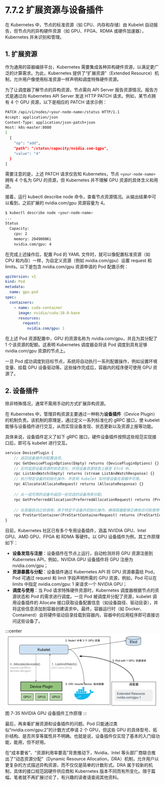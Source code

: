 # 7.7.2 扩展资源与设备插件

在 Kubernetes 中，节点的标准资源（如 CPU、内存和存储）由 Kubelet 自动报告，但节点内的异构硬件资源（如 GPU、FPGA、RDMA 或硬件加速器），Kubernetes 并未识别和管理。

## 1. 扩展资源

作为通用的容器编排平台，Kubernetes 需要集成各种异构硬件资源，以满足更广泛的计算需求。为此，Kubernetes 提供了“扩展资源”（Extended Resource）机制，允许用户像使用标准资源一样声明和调度特殊硬件资源。

为了让调度器了解节点的异构资源，节点需向 API Server 报告资源情况。报告方式是通过向 Kubernetes API Server 发送 HTTP PATCH 请求。例如，某节点拥有 4 个 GPU 资源，以下是相应的 PATCH 请求示例：
```bash
PATCH /api/v1/nodes/<your-node-name>/status HTTP/1.1
Accept: application/json
Content-Type: application/json-patch+json
Host: k8s-master:8080
[
  {
    "op": "add",
    "path": "/status/capacity/nvidia.com~1gpu",
    "value": "4"
  }
]
```
需要注意的是，上述 PATCH 请求仅告知 Kubernetes，节点 `<your-node-name>` 拥有 4 个名为 GPU 的资源，但 Kubernetes 并不理解 GPU 资源的具体含义和用途。

接着，运行 kubectl describe node 命令，查看节点资源情况。从输出结果中可以看到，之前扩展的 nvidia.com/gpu 资源容量为 4。
```bash
$ kubectl describe node <your-node-name>
...
Status
  Capacity:
  	cpu: 2
  	memory: 2049008Ki
  	nvidia.com/gpu: 4
```

在完成上述操作后，配置 Pod 的 YAML 文件时，就可以像配置标准资源（如 CPU 和内存）一样，为自定义资源（例如 nvidia.com/gpu）设置 request 和 limits。以下是包含 nvidia.com/gpu 资源申请的 Pod 配置示例：
```yaml
apiVersion: v1
kind: Pod
metadata:
  name: gpu-pod
spec:
  containers:
    - name: cuda-container
      image: nvidia/cuda:10.0-base
      resources:
        request:
          nvidia.com/gpu: 1
```
在上述 Pod 资源配置中，GPU 的资源名称为 nvidia.com/gpu，并且为其分配了 1 个该资源的配额。这表明 Kubernetes 调度器会将该 Pod 调度到具有足够 nvidia.com/gpu 资源的节点上。

一旦 Pod 成功调度到目标节点，系统将自动执行一系列配置操作，例如设置环境变量、挂载 GPU 设备驱动等。这些操作完成后，容器内的程序便可使用 GPU 资源了。

## 2. 设备插件

除非特殊情况，通常不需用手动的方式扩展异构资源。

在 Kubernetes 中，管理异构资源主要通过一种称为**设备插件**（Device Plugin）的机制负责。该机制的原理是，通过定义一系列标准化的 gRPC 接口，使 kubelet 能够与设备插件进行交互，从而实现设备发现、状态更新以及资源上报等功能。

具体来说，设备插件定义了如下 gRPC 接口，硬件设备插件按照这些规范实现接口后，即可与 kubelet 进行交互。

```protobuf
service DevicePlugin {
	// 返回设备插件的配置选项。
	rpc GetDevicePluginOptions(Empty) returns (DevicePluginOptions) {}
	// 实时监控设备资源的状态变化，并将设备资源信息上报至 Etcd 中。
	rpc ListAndWatch(Empty) returns (stream ListAndWatchResponse) {}
	// 执行特定设备的初始化操作，并告知 kubelet 如何使设备在容器中可用。
	rpc Allocate(AllocateRequest) returns (AllocateResponse) {}

	// 从一组可用的设备中返回一些优选的设备用来分配。
	rpc GetPreferredAllocation(PreferredAllocationRequest) returns (PreferredAllocationResponse) {}

	// 在容器启动之前调用，用于特定于设备的初始化操作。确保容器能够正确地访问和使用特定的硬件资源。
	rpc PreStartContainer(PreStartContainerRequest) returns (PreStartContainerResponse) {}
}
```
目前，Kubernetes 社区已有多个专用设备插件，涵盖 NVIDIA GPU、Intel GPU、AMD GPU、FPGA 和 RDMA 等硬件。以 GPU 设备插件为例，其工作原理如下：

- **设备发现与注册**：设备插件在节点上运行，自动检测并将 GPU 资源注册到 Kubernetes API，例如，NVIDIA GPU 设备插件将 GPU 注册为 nvidia.com/gpu；
- **资源暴露与分配**：设备插件通过 Kubernetes API 将 GPU 资源暴露给 Pod，Pod 可通过 request 和 limit 字段声明所需的 GPU 资源，例如，Pod 可以在 limits 中指定 nvidia.com/gpu: 1 来请求一个 NVIDIA GPU；
- **调度与使用**：当 Pod 请求特殊硬件资源时，Kubernetes 调度器根据节点的资源状态和 Pod 的需求进行调度。一旦 Pod 被调度并分配了资源，kubelet 调用设备插件的 Allocate 接口获取设备配置信息（如设备路径、驱动目录），并将这些信息添加到容器创建请求中。最终，容器运行时（如 Docker、Containerd）会将硬件驱动目录挂载到容器内，容器中的应用程序即可直接访问这些设备了。

:::center
  ![](../assets/DevicePlugin.svg)<br/>
  图 7-35 NVIDIA GPU 设备插件工作原理
:::

最后，再来看扩展资源和设备插件的问题。Pod 只能通过类似“nvidia.com/gpu:2”的计数方式申请 2 个 GPU，但这些 GPU 的具体型号、拓扑结构、是否共享等属性并不明确。也就是说，设备插件仅实现了基本的入门级功能，能用，但不好用。

在“成本要省”、“资源利用率要高”背景推动下，Nvidia、Intel 等头部厂商联合推出了“动态资源分配”（Dynamic Resource Allocation，DRA）机制，允许用户以更复杂的方式描述异构资源，而不仅仅是简单的计数形式。DRA 属于较新的机制，具体的接口规范因硬件供应商和 Kubernetes 版本不同而有所变化。限于篇幅，笔者就不再扩展讨论了，有兴趣的读者请查阅其他资料。